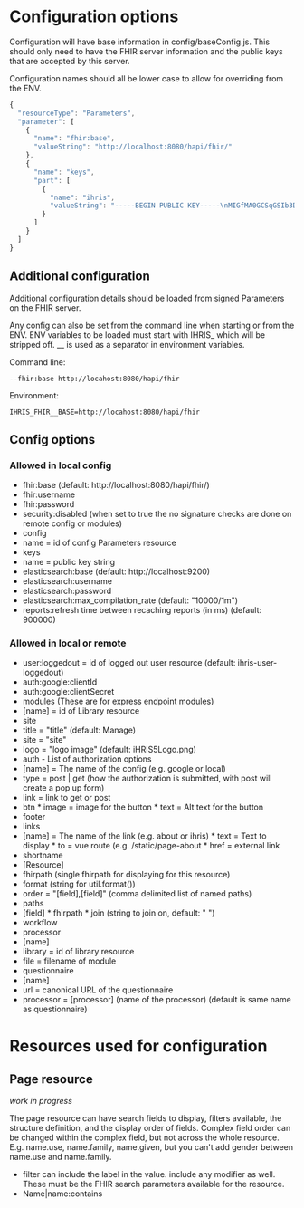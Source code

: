 # Configuration options
Configuration will have base information in config/baseConfig.js.
This should only need to have the FHIR server information and the 
public keys that are accepted by this server.

Configuration names should all be lower case to allow
for overriding from the ENV.
```javascript
{
  "resourceType": "Parameters",
  "parameter": [
    {
      "name": "fhir:base",
      "valueString": "http://localhost:8080/hapi/fhir/"
    },
    {
      "name": "keys",
      "part": [
        {
          "name": "ihris",
          "valueString": "-----BEGIN PUBLIC KEY-----\nMIGfMA0GCSqGSIb3DQEBAQUAA4GNADCBiQKBgQDdeFrJr76IQ+SYAoAIw8crZKNW\nir2re7Z7Iu+XzeYYop5+36Ux6uEQKSXo7s1xY2ou9nCkVAddZ1qehBo0e2MCtk62\nmQJbBT18fiZ3veQPvb0LC/9aFl64RuOguPrCZC+sbZLegQ6Wwf96UWyqmR49gaHO\nEdXwdFdSVyBGyS7dmwIDAQAB\n-----END PUBLIC KEY-----"
        }
      ]
    }
  ]
}
```
## Additional configuration
Additional configuration details should be loaded from signed
Parameters on the FHIR server.

Any config can also be set from the command line when starting
or from the ENV.  ENV variables to be loaded must start with IHRIS\_
which will be stripped off. \_\_ is used as a separator in environment
variables.

Command line:
```
--fhir:base http://locahost:8080/hapi/fhir
```

Environment:
```
IHRIS_FHIR__BASE=http://locahost:8080/hapi/fhir
```

## Config options

### Allowed in local config
* fhir:base (default: http://localhost:8080/hapi/fhir/)
* fhir:username
* fhir:password
* security:disabled (when set to true the no signature checks are done on remote config or modules)
* config
 * name = id of config Parameters resource
* keys
 * name = public key string
* elasticsearch:base (default: http://localhost:9200)
* elasticsearch:username
* elasticsearch:password
* elasticsearch:max_compilation_rate (default: "10000/1m")
* reports:refresh time between recaching reports (in ms) (default: 900000)

### Allowed in local or remote
* user:loggedout = id of logged out user resource (default: ihris-user-loggedout)
* auth:google:clientId
* auth:google:clientSecret
* modules (These are for express endpoint modules)
 * [name] = id of Library resource
* site
 * title = "title" (default: Manage)
 * site = "site" 
 * logo = "logo image" (default: iHRIS5Logo.png)
 * auth - List of authorization options 
  * [name] = The name of the config (e.g. google or local)
   * type = post | get (how the authorization is submitted, with post will create a pop up form)
   * link = link to get or post
   * btn
    * image = image for the button
    * text = Alt text for the button
 * footer
  * links
   * [name] = The name of the link (e.g. about or ihris)
    * text = Text to display
    * to = vue route (e.g. /static/page-about
    * href = external link
* shortname
 * [Resource]
  * fhirpath (single fhirpath for displaying for this resource)
  * format (string for util.format())
  * order = "[field],[field]" (comma delimited list of named paths)
  * paths
   * [field]
    * fhirpath
    * join (string to join on, default: " ")
* workflow
 * processor
  * [name] 
   * library = id of library resource
   * file = filename of module
 * questionnaire
  * [name]
   * url = canonical URL of the questionnaire
   * processor = [processor] (name of the processor) (default is same name as questionnaire)


# Resources used for configuration
## Page resource

*work in progress*

The page resource can have search fields to display, filters available, the structure definition, 
and the display order of fields.  Complex field order can be changed within the complex field, but 
not across the whole resource.  E.g. name.use, name.family, name.given, but you can't add gender 
between name.use and name.family.

* filter can include the label in the value.  include any modifier as well.  These must be the
FHIR search parameters available for the resource.
 * Name|name:contains
